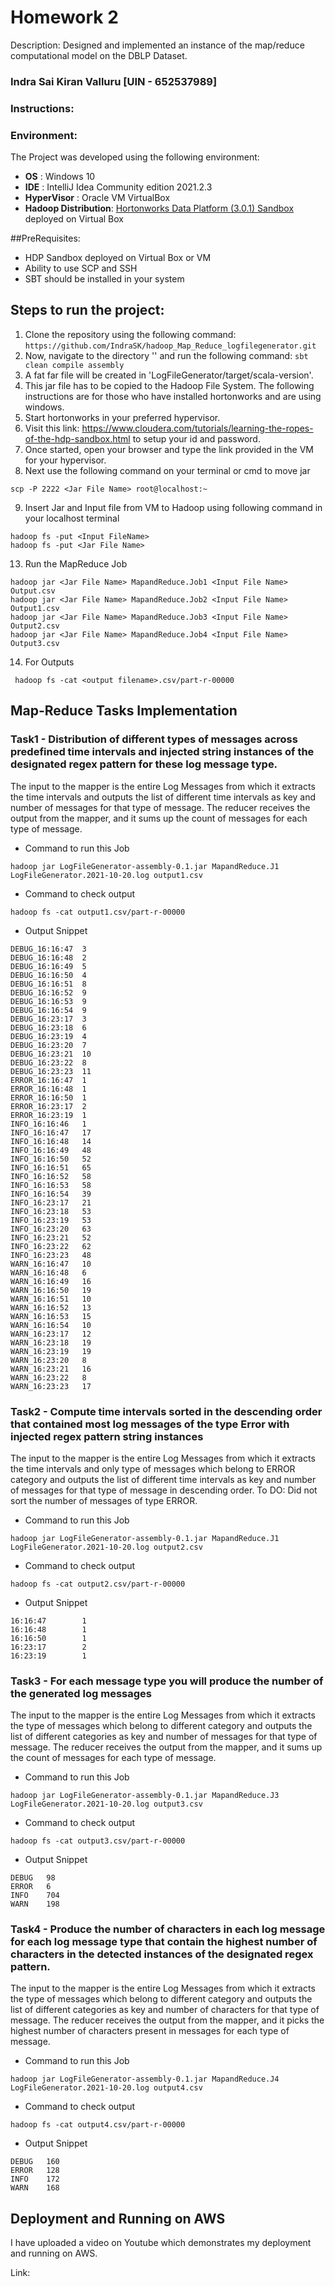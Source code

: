 # Homework 2
 Description: Designed and implemented an instance of the map/reduce computational model on the DBLP Dataset.

### Indra Sai Kiran Valluru [UIN - 652537989]

### Instructions:

### Environment:

The Project was developed using the following environment:
+ **OS** : Windows 10
+ **IDE** : IntelliJ Idea Community edition 2021.2.3
+ **HyperVisor** : Oracle VM VirtualBox
+ **Hadoop Distribution**: [Hortonworks Data Platform (3.0.1) Sandbox](https://www.cloudera.com/downloads/hortonworks-sandbox.html) deployed on Virtual Box

##PreRequisites:
- HDP Sandbox deployed on Virtual Box or VM
- Ability to use SCP and SSH
- SBT should be installed in your system

## Steps to run the project:
1. Clone the repository using the following command:
   ```https://github.com/IndraSK/hadoop_Map_Reduce_logfilegenerator.git```
2. Now, navigate to the directory '' and run the following command:
   ```sbt clean compile assembly```
3. A fat far file will be created in 'LogFileGenerator/target/scala-version'.
4. This jar file has to be copied to the Hadoop File System. The following instructions are for those who have installed hortonworks and are using windows.
5. Start hortonworks in your preferred hypervisor.
6. Visit this link: https://www.cloudera.com/tutorials/learning-the-ropes-of-the-hdp-sandbox.html to setup your id and password.
7. Once started, open your browser and type the link provided in the VM for your hypervisor. 
8. Next use the following command on your terminal or cmd to move jar
```
scp -P 2222 <Jar File Name> root@localhost:~
```
9. Insert Jar and Input file from VM to Hadoop using following command in your localhost terminal
```
hadoop fs -put <Input FileName>
hadoop fs -put <Jar File Name>
```
13. Run the MapReduce Job
```
hadoop jar <Jar File Name> MapandReduce.Job1 <Input File Name> Output.csv
hadoop jar <Jar File Name> MapandReduce.Job2 <Input File Name> Output1.csv
hadoop jar <Jar File Name> MapandReduce.Job3 <Input File Name> Output2.csv
hadoop jar <Jar File Name> MapandReduce.Job4 <Input File Name> Output3.csv
```
14. For Outputs
```
 hadoop fs -cat <output filename>.csv/part-r-00000 

```


## Map-Reduce Tasks Implementation
### Task1 - Distribution of different types of messages across predefined time intervals and injected string instances of the designated regex pattern for these log message type.
The input to the mapper is the entire Log Messages from which it extracts the time intervals and outputs the list of different time intervals as key and number of messages for that type of message.
The reducer receives the output from the mapper, and it sums up the count of messages for each type of message.
+ Command to run this Job
```
hadoop jar LogFileGenerator-assembly-0.1.jar MapandReduce.J1 LogFileGenerator.2021-10-20.log output1.csv
```
+ Command to check output
```
hadoop fs -cat output1.csv/part-r-00000
```
+ Output Snippet
```
DEBUG_16:16:47  3                                                                                                                                                       
DEBUG_16:16:48  2                                                                                                                                                       
DEBUG_16:16:49  5                                                                                                                                                       
DEBUG_16:16:50  4                                                                                                                                                       
DEBUG_16:16:51  8                                                                                                                                                       
DEBUG_16:16:52  9                                                                                                                                                       
DEBUG_16:16:53  9                                                                                                                                                       
DEBUG_16:16:54  9                                                                                                                                                       
DEBUG_16:23:17  3                                                                                                                                                       
DEBUG_16:23:18  6                                                                                                                                                       
DEBUG_16:23:19  4                                                                                                                                                       
DEBUG_16:23:20  7                                                                                                                                                       
DEBUG_16:23:21  10                                                                                                                                                      
DEBUG_16:23:22  8                                                                                                                                                       
DEBUG_16:23:23  11                                                                                                                                                      
ERROR_16:16:47  1                                                                                                                                                       
ERROR_16:16:48  1                                                                                                                                                       
ERROR_16:16:50  1                                                                                                                                                       
ERROR_16:23:17  2                                                                                                                                                       
ERROR_16:23:19  1                                                                                                                                                       
INFO_16:16:46   1                                                                                                                                                       
INFO_16:16:47   17                                                                                                                                                      
INFO_16:16:48   14                                                                                                                                                      
INFO_16:16:49   48                                                                                                                                                      
INFO_16:16:50   52                                                                                                                                                      
INFO_16:16:51   65                                                                                                                                                      
INFO_16:16:52   58                                                                                                                                                      
INFO_16:16:53   58                                                                                                                                                      
INFO_16:16:54   39                                                                                                                                                      
INFO_16:23:17   21                                                                                                                                                      
INFO_16:23:18   53                                                                                                                                                      
INFO_16:23:19   53                                                                                                                                                      
INFO_16:23:20   63                                                                                                                                                      
INFO_16:23:21   52                                                                                                                                                      
INFO_16:23:22   62                                                                                                                                                      
INFO_16:23:23   48                                                                                                                                                      
WARN_16:16:47   10                                                                                                                                                      
WARN_16:16:48   6                                                                                                                                                       
WARN_16:16:49   16                                                                                                                                                      
WARN_16:16:50   19                                                                                                                                                      
WARN_16:16:51   10                                                                                                                                                      
WARN_16:16:52   13                                                                                                                                                      
WARN_16:16:53   15                                                                                                                                                      
WARN_16:16:54   10                                                                                                                                                      
WARN_16:23:17   12                                                                                                                                                      
WARN_16:23:18   19                                                                                                                                                      
WARN_16:23:19   19                                                                                                                                                      
WARN_16:23:20   8                                                                                                                                                       
WARN_16:23:21   16                                                                                                                                                      
WARN_16:23:22   8                                                                                                                                                       
WARN_16:23:23   17 

```
### Task2 - Compute time intervals sorted in the descending order that contained most log messages of the type Error with injected regex pattern string instances
The input to the mapper is the entire Log Messages from which it extracts the time intervals and only type of messages which belong to ERROR category and  outputs the list of different time intervals as key and number of messages for that type of message in  descending order.
To DO: Did not sort the number of messages of type ERROR. 
+ Command to run this Job
```
hadoop jar LogFileGenerator-assembly-0.1.jar MapandReduce.J1 LogFileGenerator.2021-10-20.log output2.csv
```
+ Command to check output
```
hadoop fs -cat output2.csv/part-r-00000
```
+ Output Snippet
```
16:16:47        1                                                                                                                                                       
16:16:48        1                                                                                                                                                       
16:16:50        1                                                                                                                                                       
16:23:17        2                                                                                                                                                       
16:23:19        1 

```
### Task3 - For each message type you will produce the number of the generated log messages
The input to the mapper is the entire Log Messages from which it extracts the type of messages which belong to different category and  outputs the list of different categories as key and number of messages for that type of message.
The reducer receives the output from the mapper, and it sums up the count of messages for each type of message.
+ Command to run this Job
```
hadoop jar LogFileGenerator-assembly-0.1.jar MapandReduce.J3 LogFileGenerator.2021-10-20.log output3.csv
```
+ Command to check output
```
hadoop fs -cat output3.csv/part-r-00000
```
+ Output Snippet
```
DEBUG   98                                                                                                                                                              
ERROR   6                                                                                                                                                               
INFO    704                                                                                                                                                             
WARN    198 

```
### Task4 - Produce the number of characters in each log message for each log message type that contain the highest number of characters in the detected instances of the designated regex pattern.
The input to the mapper is the entire Log Messages from which it extracts the type of messages which belong to different category and  outputs the list of different categories as key and number of characters for that type of message.
The reducer receives the output from the mapper, and it picks the highest number of characters present in messages for each type of message.
+ Command to run this Job
```
hadoop jar LogFileGenerator-assembly-0.1.jar MapandReduce.J4 LogFileGenerator.2021-10-20.log output4.csv
```
+ Command to check output
```
hadoop fs -cat output4.csv/part-r-00000
```
+ Output Snippet
```
DEBUG   160                                                                                                                                                             
ERROR   128                                                                                                                                                             
INFO    172                                                                                                                                                             
WARN    168 

```

## Deployment and Running on AWS
I have uploaded a video on Youtube which demonstrates my deployment and running on AWS.

Link: 
